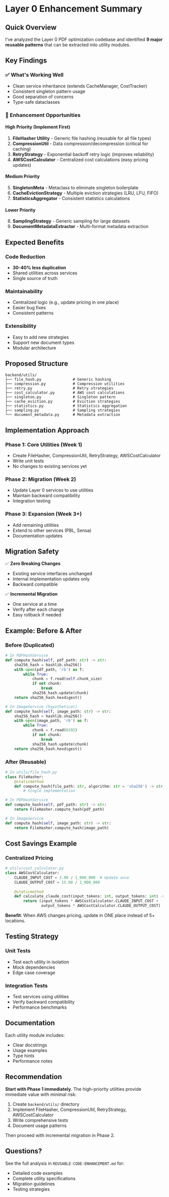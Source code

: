 # Layer 0 Enhancement Summary

## Quick Overview

I've analyzed the Layer 0 PDF optimization codebase and identified **9 major reusable patterns** that can be extracted into utility modules.

## Key Findings

### ✅ What's Working Well
- Clean service inheritance (extends CacheManager, CostTracker)
- Consistent singleton pattern usage
- Good separation of concerns
- Type-safe dataclasses

### 🔧 Enhancement Opportunities

#### High Priority (Implement First)
1. **FileHasher Utility** - Generic file hashing (reusable for all file types)
2. **CompressionUtil** - Data compression/decompression (critical for caching)
3. **RetryStrategy** - Exponential backoff retry logic (improves reliability)
4. **AWSCostCalculator** - Centralized cost calculations (easy pricing updates)

#### Medium Priority
5. **SingletonMeta** - Metaclass to eliminate singleton boilerplate
6. **CacheEvictionStrategy** - Multiple eviction strategies (LRU, LFU, FIFO)
7. **StatisticsAggregator** - Consistent statistics calculations

#### Lower Priority
8. **SamplingStrategy** - Generic sampling for large datasets
9. **DocumentMetadataExtractor** - Multi-format metadata extraction

## Expected Benefits

### Code Reduction
- **30-40% less duplication**
- Shared utilities across services
- Single source of truth

### Maintainability
- Centralized logic (e.g., update pricing in one place)
- Easier bug fixes
- Consistent patterns

### Extensibility
- Easy to add new strategies
- Support new document types
- Modular architecture

## Proposed Structure

```
backend/utils/
├── file_hash.py              # Generic hashing
├── compression.py            # Compression utilities
├── retry.py                  # Retry strategies
├── cost_calculator.py        # AWS cost calculations
├── singleton.py              # Singleton pattern
├── cache_eviction.py         # Eviction strategies
├── statistics.py             # Statistics aggregation
├── sampling.py               # Sampling strategies
└── document_metadata.py      # Metadata extraction
```

## Implementation Approach

### Phase 1: Core Utilities (Week 1)
- Create FileHasher, CompressionUtil, RetryStrategy, AWSCostCalculator
- Write unit tests
- No changes to existing services yet

### Phase 2: Migration (Week 2)
- Update Layer 0 services to use utilities
- Maintain backward compatibility
- Integration testing

### Phase 3: Expansion (Week 3+)
- Add remaining utilities
- Extend to other services (PBL, Sensa)
- Documentation updates

## Migration Safety

✅ **Zero Breaking Changes**
- Existing service interfaces unchanged
- Internal implementation updates only
- Backward compatible

✅ **Incremental Migration**
- One service at a time
- Verify after each change
- Easy rollback if needed

## Example: Before & After

### Before (Duplicated)
```python
# In PDFHashService
def compute_hash(self, pdf_path: str) -> str:
    sha256_hash = hashlib.sha256()
    with open(pdf_path, 'rb') as f:
        while True:
            chunk = f.read(self.chunk_size)
            if not chunk:
                break
            sha256_hash.update(chunk)
    return sha256_hash.hexdigest()

# In ImageService (hypothetical)
def compute_hash(self, image_path: str) -> str:
    sha256_hash = hashlib.sha256()
    with open(image_path, 'rb') as f:
        while True:
            chunk = f.read(8192)
            if not chunk:
                break
            sha256_hash.update(chunk)
    return sha256_hash.hexdigest()
```

### After (Reusable)
```python
# In utils/file_hash.py
class FileHasher:
    @staticmethod
    def compute_hash(file_path: str, algorithm: str = 'sha256') -> str:
        # Single implementation

# In PDFHashService
def compute_hash(self, pdf_path: str) -> str:
    return FileHasher.compute_hash(pdf_path)

# In ImageService
def compute_hash(self, image_path: str) -> str:
    return FileHasher.compute_hash(image_path)
```

## Cost Savings Example

### Centralized Pricing
```python
# utils/cost_calculator.py
class AWSCostCalculator:
    CLAUDE_INPUT_COST = 3.00 / 1_000_000  # Update once
    CLAUDE_OUTPUT_COST = 15.00 / 1_000_000
    
    @staticmethod
    def calculate_claude_cost(input_tokens: int, output_tokens: int) -> float:
        return (input_tokens * AWSCostCalculator.CLAUDE_INPUT_COST + 
                output_tokens * AWSCostCalculator.CLAUDE_OUTPUT_COST)
```

**Benefit**: When AWS changes pricing, update in ONE place instead of 5+ locations.

## Testing Strategy

### Unit Tests
- Test each utility in isolation
- Mock dependencies
- Edge case coverage

### Integration Tests
- Test services using utilities
- Verify backward compatibility
- Performance benchmarks

## Documentation

Each utility module includes:
- Clear docstrings
- Usage examples
- Type hints
- Performance notes

## Recommendation

**Start with Phase 1 immediately**. The high-priority utilities provide immediate value with minimal risk:

1. Create `backend/utils/` directory
2. Implement FileHasher, CompressionUtil, RetryStrategy, AWSCostCalculator
3. Write comprehensive tests
4. Document usage patterns

Then proceed with incremental migration in Phase 2.

## Questions?

See the full analysis in `REUSABLE-CODE-ENHANCEMENT.md` for:
- Detailed code examples
- Complete utility specifications
- Migration guidelines
- Testing strategies
